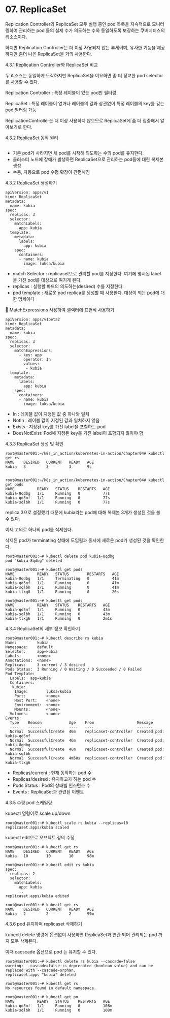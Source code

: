 # 07. ReplicaSet

Replication Controller와 ReplicaSet 모두 실행 중인 pod 목록을 지속적으로 모니터링하여 관리하는 pod 들의 실제 수가 의도하는 수와 동일하도록 보장하는 쿠버네티스의 리소스이다.

하지만 Replication Controller는 더 이상 사용되지 않는 추세이며, 유사한 기능을 제공하지만 좀더 나은 ReplicaSet을 거의 사용한다.

4.3.1 Replication Controller와 ReplicaSet 비교

두 리소스는 동일하게 도작하지만 ReplicaSet을 이요하면 좀 더 정교한 pod selector를 사용할 수 있다.

Replication Controller : 특정 레이블이 있는 pod만 필터링

ReplicaSet : 특정 레이블이 없거나 레이블의 값과 상관없이 특정 레이블의 key를 갖는 pod 필터링 가능

ReplicationController는 더 이상 사용하지 않으므로 ReplicaSet에 좀 더 집중해서 알아보기로 한다.

4.3.2 ReplicaSet 동작 원리

<figure><img src="https://blog.kakaocdn.net/dn/cjaqMF/btq1MrC1m7h/UEBoY0btxNEyJQamd2TkNK/img.png" alt=""><figcaption></figcaption></figure>

* 기존 pod가 사라지면 새 pod를 시작해 의도하는 수의 pod를 유지한다.
* 클러스터 노드에 장애가 발생하면 ReplicaSet으로 관리하는 pod들에 대한 복제본 생성
* 수동, 자동으로 pod 수평 확장이 간편해짐

4.3.2 ReplicaSet 생성하기

```
apiVersion: apps/v1
kind: ReplicaSet
metadata:
  name: kubia
spec:
  replicas: 3
  selector:
    matchLabels:
      app: kubia
  template:
    metadata:
      labels:
        app: kubia
    spec:
      containers:
      - name: kubia
        image: luksa/kubia
```

* match Selector : replicaset으로 관리할 pod를 지정한다. 여기에 명시된 label 을 가진 pod를 대상으로 여기게 된다.
* replicas : 실행할 파드의 의도하는(desired) 수를 지정한다.
* pod template : 새로운 pod replica를 생성할 때 사용한다. 대상이 되는 pod에 대한 명세이다

&#x20;  🔹 MatchExpressions 사용하여 셀렉터에 표현식 사용하기

```
apiVersion: apps/v1beta2
kind: ReplicaSet
metadata:
  name: kubia
spec:
  replicas: 3
  selector:
    matchExpressions:
      - key: app
        operator: In
        values:
         - kubia
  template:
    metadata:
      labels:
        app: kubia
    spec:
      containers:
      - name: kubia
        image: luksa/kubia
```

* In : 레이블 값이 지정된 값 중 하나와 일치
* NotIn : 레이블 값이 지정된 값과 일치하지 않음
* Exists : 지정된 key를 가진 label을 포함하는 pod
* DoesNotExist: Pod에 지정된 key를 가진 label이 포함되지 않아야 함

4.3.3 ReplicaSet 생성 및 확인

```
root@master001:~/k8s_in_action/kubernetes-in-action/Chapter04# kubectl get rs
NAME    DESIRED   CURRENT   READY   AGE
kubia   3         3         3       9s


root@master001:~/k8s_in_action/kubernetes-in-action/Chapter04# kubectl get pods
NAME          READY   STATUS    RESTARTS   AGE
kubia-8qdbg   1/1     Running   0          77s
kubia-qd5nf   1/1     Running   0          77s
kubia-sqlbh   1/1     Running   0          77s
```

replica 3으로 설정했기 때문에 kubia라는 pod에 대해 복제본 3개가 생성된 것을 볼 수 있다.

이제 고의로 하나의 pod를 삭제한다.

삭제된 pod가 terminating 상태에 도입됨과 동시에 새로운 pod가 생성된 것을 확인한다.

```
root@master001:~# kubectl delete pod kubia-8qdbg
pod "kubia-8qdbg" deleted

root@master001:~# kubectl get pods
NAME          READY   STATUS        RESTARTS   AGE
kubia-8qdbg   1/1     Terminating   0          41m
kubia-qd5nf   1/1     Running       0          41m
kubia-sqlbh   1/1     Running       0          41m
kubia-tlxg6   1/1     Running       0          20s

root@master001:~# kubectl get pods
NAME          READY   STATUS    RESTARTS   AGE
kubia-qd5nf   1/1     Running   0          43m
kubia-sqlbh   1/1     Running   0          43m
kubia-tlxg6   1/1     Running   0          2m1s
```

4.3.4 ReplicaSet의 세부 정보 확인하기

```
root@master001:~# kubectl describe rs kubia
Name:         kubia
Namespace:    default
Selector:     app=kubia
Labels:       <none>
Annotations:  <none>
Replicas:     3 current / 3 desired
Pods Status:  3 Running / 0 Waiting / 0 Succeeded / 0 Failed
Pod Template:
  Labels:  app=kubia
  Containers:
   kubia:
    Image:        luksa/kubia
    Port:         <none>
    Host Port:    <none>
    Environment:  <none>
    Mounts:       <none>
  Volumes:        <none>
Events:
  Type    Reason            Age    From                   Message
  ----    ------            ----   ----                   -------
  Normal  SuccessfulCreate  46m    replicaset-controller  Created pod: kubia-qd5nf
  Normal  SuccessfulCreate  46m    replicaset-controller  Created pod: kubia-8qdbg
  Normal  SuccessfulCreate  46m    replicaset-controller  Created pod: kubia-sqlbh
  Normal  SuccessfulCreate  4m50s  replicaset-controller  Created pod: kubia-tlxg6
```

* Replicas/current : 현재 동작하는 pod 수
* Replicas/desired : 유지하고자 하는 pod 수
* Pods Status : Pod의 상태별 인스턴스 수
* Events : ReplicaSet과 관련된 이벤트

4.3.5 수평 pod 스케일링

kubectl 명령어로 scale up/down

```
root@master001:~# kubectl scale rs kubia --replicas=10
replicaset.apps/kubia scaled
```

kubectl edit으로 오브젝트 정의 수정

```
root@master001:~# kubectl get rs
NAME    DESIRED   CURRENT   READY   AGE
kubia   10        10        10      98m

root@master001:~# kubectl edit rs kubia
spec:
  replicas: 2
  selector:
    matchLabels:
      app: kubia
      ..
replicaset.apps/kubia edited

root@master001:~# kubectl get rs
NAME    DESIRED   CURRENT   READY   AGE
kubia   2         2         2       99m
```

4.3.6 pod 유지하며 replicaset 삭제하기

kubectl delete 명령에 옵션없이 사용하면 ReplicaSet과 연관 되어 관리되는 pod 까지 모두 삭제된다.

이때 cacscade 옵션으로 pod 는 유지할 수 있다.

```
root@master001:~# kubectl delete rs kubia --cascade=false
warning: --cascade=false is deprecated (boolean value) and can be replaced with --cascade=orphan.
replicaset.apps "kubia" deleted

root@master001:~# kubectl get rs
No resources found in default namespace.

root@master001:~# kubectl get po
NAME          READY   STATUS    RESTARTS   AGE
kubia-qd5nf   1/1     Running   0          108m
kubia-sqlbh   1/1     Running   0          108m
```

